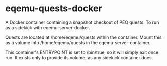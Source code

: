 # eqemu-quests-docker
A Docker container containing a snapshot checkout of PEQ quests. To run as a sidekick with eqemu-server-docker.

Quests are located at /home/eqemu/quests within the container. Mount this as a volume into /home/eqemu/quests in the eqemu-server-container.

This container's ENTRYPOINT is set to /bin/true, so it will simply exit once run. It exists only to provide its volume, as any sidekick container does.
